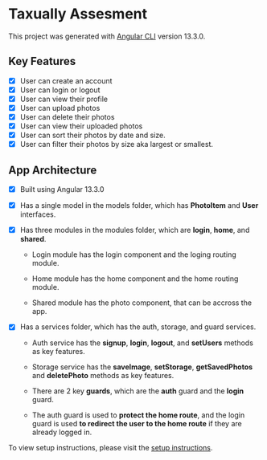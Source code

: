 # Taxually Assesment

This project was generated with [Angular CLI](https://github.com/angular/angular-cli) version 13.3.0.

## Key Features

- [x] User can create an account
- [x] User can login or logout
- [x] User can view their profile
- [x] User can upload photos
- [x] User can delete their photos
- [x] User can view their uploaded photos
- [x] User can sort their photos by date and size.
- [x] User can filter their photos by size aka largest or smallest.

## App Architecture

- [x] Built using Angular 13.3.0
- [x] Has a single model in the models folder, which has **PhotoItem** and **User** interfaces.
- [x] Has three modules in the modules folder, which are **login**, **home**, and **shared**.

  - Login module has the login component and the loging routing module.

  - Home module has the home component and the home routing module.

  - Shared module has the photo component, that can be accross the app.

- [x] Has a services folder, which has the auth, storage, and guard services.

  - Auth service has the **signup**, **login**, **logout**, and **setUsers** methods as key features.

  - Storage service has the **saveImage**, **setStorage**, **getSavedPhotos** and **deletePhoto** methods as key features.

  - There are 2 key **guards**, which are the **auth** guard and the **login** guard.

  - The auth guard is used to **protect the home route**, and the login guard is used **to redirect the user to the home route** if they are already logged in.

To view setup instructions, please visit the [setup instructions]('./SETUP.md').
